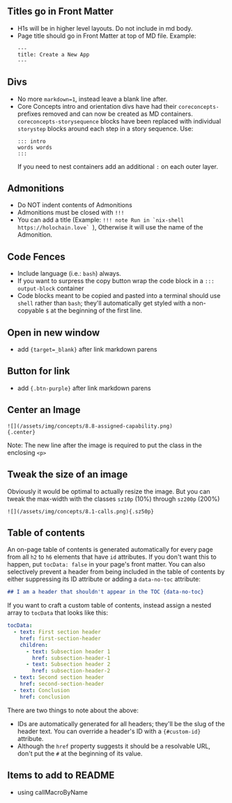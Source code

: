 
## Titles go in Front Matter
  - H1s will be in higher level layouts. Do not include in md body.
  - Page title should go in Front Matter at top of MD file.
    Example:
    ```
    ---
    title: Create a New App
    ---
    ```

## Divs
  - No more `markdown=1`, instead leave a blank line after.
  - Core Concepts intro and orientation divs have had their `coreconcepts-` prefixes removed and can now be created as MD containers. `coreconcepts-storysequence` blocks have been replaced with individual `storystep` blocks around each step in a story sequence. Use:
    ```
    ::: intro
    words words
    :::
    ```
    If you need to nest containers add an additional `:` on each outer layer.

## Admonitions
  - Do NOT indent contents of Admonitions
  - Admonitions must be closed with `!!!`
  - You can add a title (Example: ```!!! note Run in `nix-shell https://holochain.love` ```), Otherwise it will use the name of the Admonition.

## Code Fences
  - Include language (i.e.: `bash`) always.
  - If you want to surpress the copy button wrap the code block in a `::: output-block` container
  - Code blocks meant to be copied and pasted into a terminal should use `shell` rather than `bash`; they'll automatically get styled with a non-copyable `$` at the beginning of the first line.

## Open in new window
- add `{target=_blank}` after link markdown parens

## Button for link
- add `{.btn-purple}` after link markdown parens

## Center an Image
```
![](/assets/img/concepts/8.8-assigned-capability.png)
{.center}
```
Note: The new line after the image is required to put the class in the enclosing `<p>`

## Tweak the size of an image
Obviously it would be optimal to actually resize the image. But you can tweak the max-width with the classes
`sz10p` (10%) through `sz200p` (200%)
```
![](/assets/img/concepts/8.1-calls.png){.sz50p}
```

## Table of contents
An on-page table of contents is generated automatically for every page from all `h2` to `h6` elements that have `id` attributes. If you don't want this to happen, put `tocData: false` in your page's front matter. You can also selectively prevent a header from being included in the table of contents by either suppressing its ID attribute or adding a `data-no-toc` attribute:

```markdown
## I am a header that shouldn't appear in the TOC {data-no-toc}
```

If you want to craft a custom table of contents, instead assign a nested array to `tocData` that looks like this:

```yaml
tocData:
  - text: First section header
    href: first-section-header
    children:
      - text: Subsection header 1
        href: subsection-header-1
      - text: Subsection header 2
        href: subsection-header-2
  - text: Second section header
    href: second-section-header
  - text: Conclusion
    href: conclusion
```

There are two things to note about the above:

* IDs are automatically generated for all headers; they'll be the slug of the header text. You can override a header's ID with a `{#custom-id}` attribute.
* Although the `href` property suggests it should be a resolvable URL, don't put the `#` at the beginning of its value.

## Items to add to README
- using callMacroByName



